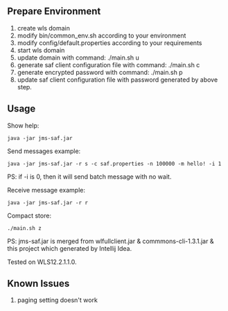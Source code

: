 ## Prepare Environment

1. create wls domain
2. modify bin/common_env.sh according to your environment
3. modify config/default.properties according to your requirements
4. start wls domain
5. update domain with command: ./main.sh u
6. generate saf client configuration file with command: ./main.sh c
7. generate  encrypted password with command: ./main.sh p
8. update saf client configuration file with password generated by above step.

## Usage

Show help:

    java -jar jms-saf.jar

Send messages example:

    java -jar jms-saf.jar -r s -c saf.properties -n 100000 -m hello! -i 1
    

PS: if -i is 0, then it will send batch message with no wait.

Receive message example:
    
    java -jar jms-saf.jar -r r


Compact store:

    ./main.sh z
    
PS: jms-saf.jar is merged from  wlfullclient.jar & commmons-cli-1.3.1.jar & this project which generated by Intellij Idea.

Tested on WLS12.2.1.1.0.

## Known Issues

1. paging setting doesn't work